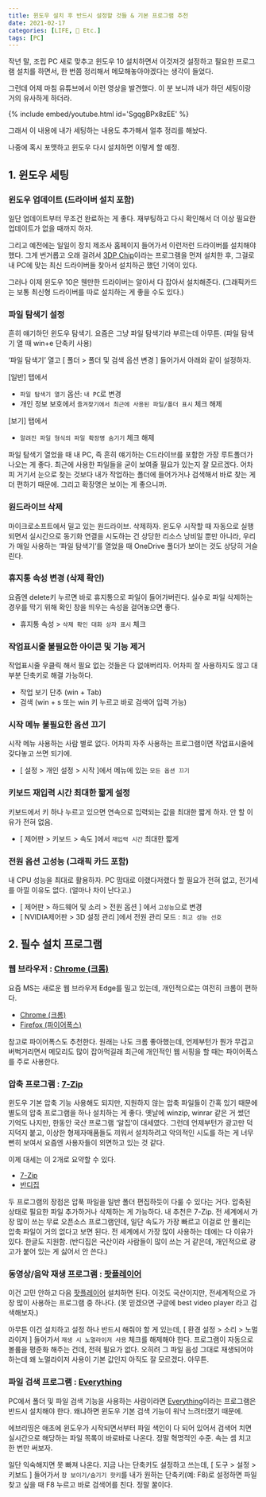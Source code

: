 ```yaml
---
title: 윈도우 설치 후 반드시 설정할 것들 & 기본 프로그램 추천
date: 2021-02-17
categories: [LIFE, 💫 Etc.]
tags: [PC]
---
```


작년 말, 조립 PC 새로 맞추고 윈도우 10 설치하면서 이것저것 설정하고 필요한 프로그램 설치를 하면서, 한 번쯤 정리해서 메모해놓아야겠다는 생각이 들었다.

그런데 어제 마침 유튜브에서 이런 영상을 발견했다. 이 분 보니까 내가 하던 세팅이랑 거의 유사하게 하더라.

{% include embed/youtube.html id='SgqgBPx8zEE' %}

그래서 이 내용에 내가 세팅하는 내용도 추가해서 얼추 정리를 해놨다.

나중에 혹시 포맷하고 윈도우 다시 설치하면 이렇게 할 예정.

## 1. 윈도우 세팅

### 윈도우 업데이트 (드라이버 설치 포함)

일단 업데이트부터 무조건 완료하는 게 좋다. 재부팅하고 다시 확인해서 더 이상 필요한 업데이트가 없을 때까지 하자.

그리고 예전에는 일일이 장치 제조사 홈페이지 들어가서 이런저런 드라이버를 설치해야 했다. 그게 번거롭고 오래 걸려서 [3DP Chip](https://www.3dpchip.com/3dp/chip_down_kor.php)이라는 프로그램을 먼저 설치한 후, 그걸로 내 PC에 맞는 최신 드라이버들 찾아서 설치하곤 했던 기억이 있다.

그러나 이제 윈도우 10은 웬만한 드라이버는 알아서 다 잡아서 설치해준다. (그래픽카드는 보통 최신형 드라이버를 따로 설치하는 게 좋을 수도 있다.)

### 파일 탐색기 설정

흔히 얘기하던 윈도우 탐색기. 요즘은 그냥 파일 탐색기라 부르는데 아무튼. (파일 탐색기 열 때 win+e 단축키 사용)

‘파일 탐색기’ 열고 \[ 폴더 > 폴더 및 검색 옵션 변경 ] 들어가서 아래와 같이 설정하자.

\[일반] 탭에서

- `파일 탐색기 열기` 옵션: `내 PC`로 변경
- 개인 정보 보호에서 `즐겨찾기에서 최근에 사용된 파일/폴더 표시` 체크 해제

\[보기] 탭에서

- `알려진 파일 형식의 파일 확장명 숨기기` 체크 해제

파일 탐색기 열었을 때 내 PC, 즉 흔히 얘기하는 C드라이브를 포함한 가장 루트폴더가 나오는 게 좋다. 최근에 사용한 파일들을 굳이 보여줄 필요가 있는지 잘 모르겠다. 어차피 거기서 눈으로 찾는 것보다 내가 작업하는 폴더에 들어가거나 검색해서 바로 찾는 게 더 편하기 때문에. 그리고 확장명은 보이는 게 좋으니까.

### 원드라이브 삭제

마이크로소프트에서 밀고 있는 원드라이브. 삭제하자. 윈도우 시작할 때 자동으로 실행되면서 실시간으로 동기화 연결을 시도하는 건 상당한 리소스 낭비일 뿐만 아니라, 우리가 매일 사용하는 ‘파일 탐색기’를 열었을 때 OneDrive 폴더가 보이는 것도 상당히 거슬린다.

### 휴지통 속성 변경 (삭제 확인)

요즘엔 delete키 누르면 바로 휴지통으로 파일이 들어가버린다. 실수로 파일 삭제하는 경우를 막기 위해 확인 창을 띄우는 속성을 걸어놓으면 좋다.

- 휴지통 속성 > `삭제 확인 대화 상자 표시` 체크

### 작업표시줄 불필요한 아이콘 및 기능 제거

작업표시줄 우클릭 해서 필요 없는 것들은 다 없애버리자. 어차피 잘 사용하지도 않고 대부분 단축키로 해결 가능하다.

- 작업 보기 단추 (win + Tab)
- 검색 (win + s 또는 win 키 누르고 바로 검색어 입력 가능)

### 시작 메뉴 불필요한 옵션 끄기

시작 메뉴 사용하는 사람 별로 없다. 어차피 자주 사용하는 프로그램이면 작업표시줄에 갖다놓고 쓰면 되기에.

- \[ 설정 > 개인 설정 > 시작 ]에서 메뉴에 있는 `모든 옵션 끄기`

### 키보드 재입력 시간 최대한 짧게 설정

키보드에서 키 하나 누르고 있으면 연속으로 입력되는 값을 최대한 짧게 하자. 안 할 이유가 전혀 없음.

- \[ 제어판 > 키보드 > 속도 ]에서 `재입력 시간` 최대한 짧게

### 전원 옵션 고성능 (그래픽 카드 포함)

내 CPU 성능을 최대로 활용하자. PC 맘대로 이랬다저랬다 할 필요가 전혀 없고, 전기세를 아낄 이유도 없다. (얼마나 차이 난다고.)

- \[ 제어판 > 하드웨어 및 소리 > 전원 옵션 ] 에서 `고성능`으로 변경
- \[ NVIDIA제어판 > 3D 설정 관리 ]에서 전원 관리 모드 : `최고 성능 선호`

## 2. 필수 설치 프로그램

### 웹 브라우저 : [Chrome (크롬)](https://www.google.com/intl/ko/chrome/)

요즘 MS는 새로운 웹 브라우저 Edge를 밀고 있는데, 개인적으로는 여전히 크롬이 편하다.

- [Chrome (크롬)](https://www.google.com/intl/ko/chrome/)
- [Firefox (파이어폭스)](https://www.mozilla.org/)

참고로 파이어폭스도 추천한다. 원래는 나도 크롬 좋아했는데, 언제부턴가 뭔가 무겁고 버벅거리면서 메모리도 많이 잡아먹길래 최근에 개인적인 웹 서핑을 할 때는 파이어폭스를 주로 사용한다.

### 압축 프로그램 : [7-Zip](https://www.7-zip.org/)

윈도우 기본 압축 기능 사용해도 되지만, 지원하지 않는 압축 파일들이 간혹 있기 때문에 별도의 압축 프로그램을 하나 설치하는 게 좋다. 옛날에 winzip, winrar 같은 거 썼던 기억도 나지만, 한동안 국산 프로그램 ‘알집’이 대세였다. 그런데 언제부턴가 광고만 덕지덕지 붙고, 이상한 형제자매품들도 끼워서 설치하려고 악의적인 시도를 하는 게 너무 뻔히 보여서 요즘엔 사용자들이 외면하고 있는 것 같다.

이제 대세는 이 2개로 요약할 수 있다.

- [7-Zip](https://www.7-zip.org/)
- [반디집](https://kr.bandisoft.com/bandizip/)

두 프로그램의 장점은 압푹 파일을 일반 폴더 편집하듯이 다룰 수 있다는 거다. 압축된 상태로 필요한 파일 추가하거나 삭제하는 게 가능하다. 내 추천은 7-Zip. 전 세계에서 가장 많이 쓰는 무료 오픈소스 프로그램인데, 일단 속도가 가장 빠르고 이걸로 안 풀리는 압축 파일이 거의 없다고 보면 된다. 전 세계에서 가장 많이 사용하는 데에는 다 이유가 있다. 한글도 지원함. (반디집은 국산이라 사람들이 많이 쓰는 거 같은데, 개인적으로 광고가 붙어 있는 게 싫어서 안 쓴다.)

### 동영상/음악 재생 프로그램 : [팟플레이어](https://tv.kakao.com/guide/potplayer)

이건 고민 안하고 다음 [팟플레이어](https://tv.kakao.com/guide/potplayer) 설치하면 된다. 이것도 국산이지만, 전세계적으로 가장 많이 사용하는 프로그램 중 하나다. (못 믿겠으면 구글에 best video player 라고 검색해보자.)

아무튼 이건 설치하고 설정 하나 반드시 해줘야 할 게 있는데, \[ 환경 설정 > 소리 > 노멀라이저 ] 들어가서 `재생 시 노멀라이저 사용` 체크를 해제해야 한다. 프로그램이 자동으로 볼륨을 평준화 해주는 건데, 전혀 필요가 없다. 오히려 그 파일 음성 그대로 재생되어야 하는데 왜 노멀라이저 사용이 기본 값인지 아직도 잘 모르겠다. 아무튼.

### 파일 검색 프로그램 : [Everything](https://www.voidtools.com/ko-kr/downloads/)

PC에서 폴더 및 파일 검색 기능을 사용하는 사람이라면 [Everything](https://www.voidtools.com/ko-kr/downloads/)이라는 프로그램은 반드시 설치해야 한다. 왜냐하면 윈도우 기본 검색 기능이 워낙 느려터졌기 때문에.

에브리띵은 애초에 윈도우가 시작되면서부터 파일 색인이 다 되어 있어서 검색어 치면 실시간으로 해당하는 파일 목록이 바로바로 나온다. 정말 혁명적인 수준. 속는 셈 치고 한 번만 써보자.

일단 익숙해지면 못 빠져 나온다. 지금 나는 단축키도 설정하고 쓰는데, \[ 도구 > 설정 > 키보드 ] 들어가서 `창 보이기/숨기기 핫키`를 내가 원하는 단축키(예: F8)로 설정하면 파일 찾고 싶을 때 F8 누르고 바로 검색어를 친다. 정말 꿀이다.